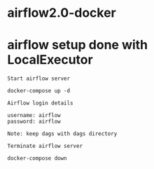 # airflow2.0-docker

# airflow setup done with LocalExecutor
  ````Start airflow server````
  
    docker-compose up -d
    
  ````Airflow login details````
   
    username: airflow
    password: airflow
  
  ````Note: keep dags with dags directory````
  
 ````Terminate airflow server````
  
    docker-compose down
